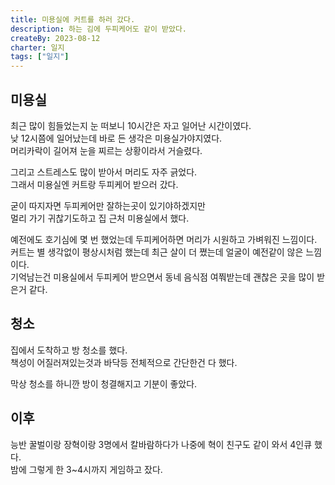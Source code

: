 ```yaml
---
title: 미용실에 커트를 하러 갔다.
description: 하는 김에 두피케어도 같이 받았다.
createBy: 2023-08-12
charter: 일지
tags: ["일지"]
---
```


## 미용실

최근 많이 힘들었는지 눈 떠보니 10시간은 자고 일어난 시간이였다.             
낮 12시쯤에 일어났는데 바로 든 생각은 미용실가야지였다.              
머리카락이 길어져 눈을 찌르는 상황이라서 거슬렸다.         

그리고 스트레스도 많이 받아서 머리도 자주 긁었다.                
그래서 미용실엔 커트랑 두피케어 받으러 갔다.         

굳이 따지자면 두피케어만 잘하는곳이 있기야하겠지만              
멀리 가기 귀찮기도하고 집 근처 미용실에서 했다.        

예전에도 호기심에 몇 번 했었는데 두피케어하면 머리가 시원하고 가벼워진 느낌이다.             
커트는 별 생각없이 평상시처럼 했는데 최근 살이 더 쪘는데 얼굴이 예전같이 않은 느낌이다.                 
기억남는건 미용실에서 두피케어 받으면서 동네 음식점 여쭤받는데 괜찮은 곳을 많이 받은거 같다.


## 청소

집에서 도착하고 방 청소를 했다.            
책성이 어질러져있는것과 바닥등 전체적으로 간단한건 다 했다.           

막상 청소를 하니깐 방이 청결해지고 기분이 좋았다.


## 이후

능반 꿀벌이랑 장혁이랑 3명에서 칼바람하다가 나중에 혁이 친구도 같이 와서 4인큐 했다.               
밤에 그렇게 한 3~4시까지 게임하고 잤다.



